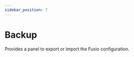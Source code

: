 ```yaml
---
sidebar_position: 7
---
```


# Backup

Provides a panel to export or import the Fusio configuration.

